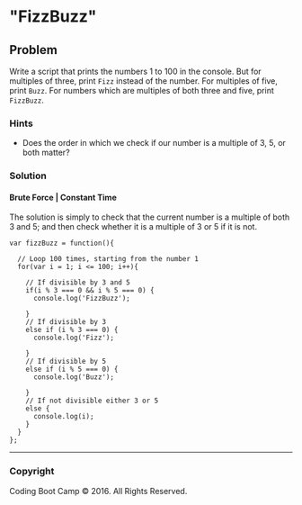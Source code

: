 # "FizzBuzz"

## Problem

Write a script that prints the numbers 1 to 100 in the console. But for multiples of three, print `Fizz` instead of the number. For multiples of five, print `Buzz`. For numbers which are multiples of both three and five, print `FizzBuzz`.

### Hints

* Does the order in which we check if our number is a multiple of 3, 5, or both matter?

### Solution

#### Brute Force | Constant Time

The solution is simply to check that the current number is a multiple of both 3 and 5; and then check whether it is a multiple of 3 or 5 if it is not.

```
var fizzBuzz = function(){

  // Loop 100 times, starting from the number 1
  for(var i = 1; i <= 100; i++){

    // If divisible by 3 and 5
    if(i % 3 === 0 && i % 5 === 0) {
      console.log('FizzBuzz');

    } 
    // If divisible by 3
    else if (i % 3 === 0) {
      console.log('Fizz');

    } 
    // If divisible by 5
    else if (i % 5 === 0) {
      console.log('Buzz');

    } 
    // If not divisible either 3 or 5
    else {
      console.log(i);
    }
  }
};
```

- - -

### Copyright

Coding Boot Camp © 2016. All Rights Reserved.
